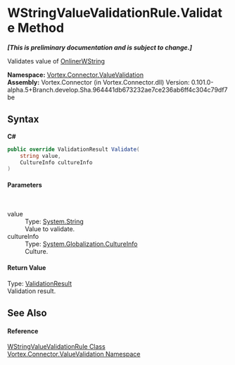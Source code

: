# WStringValueValidationRule.Validate Method 
 _**\[This is preliminary documentation and is subject to change.\]**_

Validates value of <a href="T_Vortex_Connector_ValueTypes_OnlinerWString.md">OnlinerWString</a>

**Namespace:**&nbsp;<a href="N_Vortex_Connector_ValueValidation.md">Vortex.Connector.ValueValidation</a><br />**Assembly:**&nbsp;Vortex.Connector (in Vortex.Connector.dll) Version: 0.101.0-alpha.5+Branch.develop.Sha.964441db673232ae7ce236ab6ff4c304c79df7be

## Syntax

**C#**<br />
``` C#
public override ValidationResult Validate(
	string value,
	CultureInfo cultureInfo
)
```


#### Parameters
&nbsp;<dl><dt>value</dt><dd>Type: <a href="http://msdn2.microsoft.com/en-us/library/s1wwdcbf" target="_blank">System.String</a><br />Value to validate.</dd><dt>cultureInfo</dt><dd>Type: <a href="http://msdn2.microsoft.com/en-us/library/kx54z3k7" target="_blank">System.Globalization.CultureInfo</a><br />Culture.</dd></dl>

#### Return Value
Type: <a href="T_Vortex_Connector_ValueValidation_ValidationResult.md">ValidationResult</a><br />Validation result.

## See Also


#### Reference
<a href="T_Vortex_Connector_ValueValidation_WStringValueValidationRule.md">WStringValueValidationRule Class</a><br /><a href="N_Vortex_Connector_ValueValidation.md">Vortex.Connector.ValueValidation Namespace</a><br />
